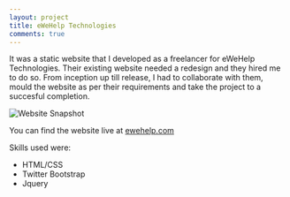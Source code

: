 ```yaml
---
layout: project
title: eWeHelp Technologies
comments: true
---
```


It was a static website that I developed as a freelancer for eWeHelp Technologies. Their existing website needed a redesign and they hired me to do so. From inception up till release, I had to collaborate with them, mould the website as per their requirements and take the project to a succesful completion.

![Website Snapshot](http://i.imgur.com/DmM7hqh.png)

You can find the website live at [ewehelp.com](http://www.ewehelp.com/)

Skills used were:

* HTML/CSS
* Twitter Bootstrap
* Jquery